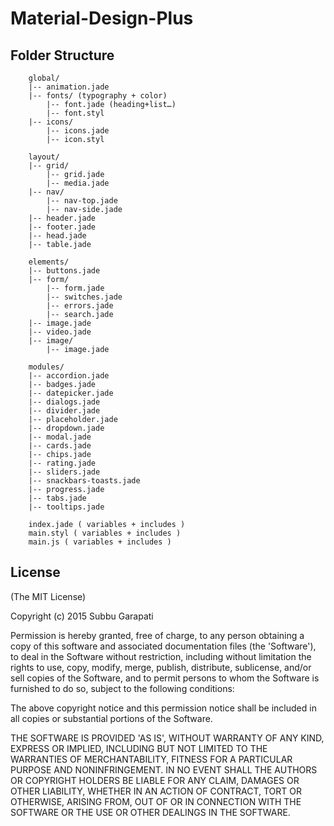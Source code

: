 # Material-Design-Plus

## Folder Structure
		global/
		|-- animation.jade
		|-- fonts/ (typography + color)
			|-- font.jade (heading+list…)
			|-- font.styl
		|-- icons/
			|-- icons.jade
			|-- icon.styl

		layout/
		|-- grid/
			|-- grid.jade
			|-- media.jade
		|-- nav/
			|-- nav-top.jade
			|-- nav-side.jade
		|-- header.jade
		|-- footer.jade
		|-- head.jade
		|-- table.jade
		
		elements/
		|-- buttons.jade
		|-- form/
			|-- form.jade
			|-- switches.jade
			|-- errors.jade
			|-- search.jade
		|-- image.jade
		|-- video.jade
		|-- image/
			|-- image.jade
		
		modules/
		|-- accordion.jade
		|-- badges.jade
		|-- datepicker.jade
		|-- dialogs.jade
		|-- divider.jade
		|-- placeholder.jade
		|-- dropdown.jade
		|-- modal.jade
		|-- cards.jade
		|-- chips.jade
		|-- rating.jade
		|-- sliders.jade
		|-- snackbars-toasts.jade
		|-- progress.jade
		|-- tabs.jade
		|-- tooltips.jade
		
		index.jade ( variables + includes )
		main.styl ( variables + includes )
		main.js ( variables + includes )



## License 
(The MIT License)

Copyright (c) 2015 Subbu Garapati

Permission is hereby granted, free of charge, to any person obtaining
a copy of this software and associated documentation files (the
'Software'), to deal in the Software without restriction, including
without limitation the rights to use, copy, modify, merge, publish,
distribute, sublicense, and/or sell copies of the Software, and to
permit persons to whom the Software is furnished to do so, subject to
the following conditions:

The above copyright notice and this permission notice shall be
included in all copies or substantial portions of the Software.

THE SOFTWARE IS PROVIDED 'AS IS', WITHOUT WARRANTY OF ANY KIND,
EXPRESS OR IMPLIED, INCLUDING BUT NOT LIMITED TO THE WARRANTIES OF
MERCHANTABILITY, FITNESS FOR A PARTICULAR PURPOSE AND NONINFRINGEMENT.
IN NO EVENT SHALL THE AUTHORS OR COPYRIGHT HOLDERS BE LIABLE FOR ANY
CLAIM, DAMAGES OR OTHER LIABILITY, WHETHER IN AN ACTION OF CONTRACT,
TORT OR OTHERWISE, ARISING FROM, OUT OF OR IN CONNECTION WITH THE
SOFTWARE OR THE USE OR OTHER DEALINGS IN THE SOFTWARE.
